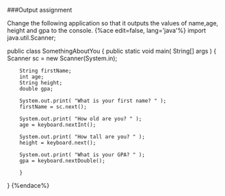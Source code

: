 <!--djw:done-->
###Output assignment

Change the following application so that it outputs the values of name,age, height and gpa to the console.
{%ace edit=false, lang='java'%}
import java.util.Scanner;

public class SomethingAboutYou
{
	public static void main( String[] args )
	{
		Scanner sc = new Scanner(System.in);

		String firstName;
		int age;
		String height;
		double gpa;

		System.out.print( "What is your first name? " );
		firstName = sc.next();
		
		System.out.print( "How old are you? " );
		age = keyboard.nextInt();

		System.out.print( "How tall are you? " );
		height = keyboard.next();

		System.out.print( "What is your GPA? " );
		gpa = keyboard.nextDouble();

        }
}
{%endace%}